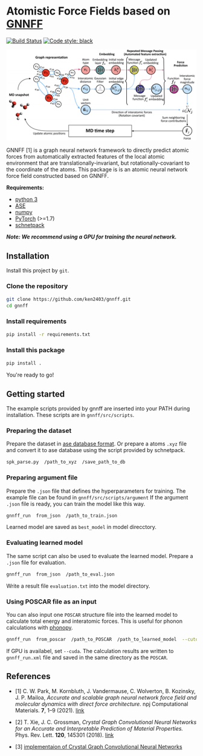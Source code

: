 # Atomistic Force Fields based on [GNNFF](https://www.nature.com/articles/s41524-021-00543-3)

[![Build Status](https://app.travis-ci.com/ken2403/gnnff.svg?token=R7WEGjG9GVh2d2mwukqp&branch=main)](https://app.travis-ci.com/github/ken2403/gnnff)
[![Code style: black](https://img.shields.io/badge/code%20style-black-000000.svg)](https://github.com/python/black)

![model](./docs/image/model.jpeg)

GNNFF [1] is a graph neural network framework to directly predict atomic forces from automatically extracted features of the local atomic environment that are translationally-invariant, but rotationally-covariant to the coordinate of the atoms.
This package is is an atomic neural network force field constructed based on GNNFF.

**Requirements:**

- [python 3](https://www.python.org/)
- [ASE](https://wiki.fysik.dtu.dk/ase/index.html)
- [numpy](https://numpy.org/)
- [PyTorch](https://pytorch.org/) (>=1.7)
- [schnetpack](https://schnetpack.readthedocs.io/en/stable/)

***Note: We recommend using a GPU for training the neural network.***

## Installation

Install this project by `git`.

### Clone the repository

```bash
git clone https://github.com/ken2403/gnnff.git
cd gnnff
```

### Install requirements

```bash
pip install -r requirements.txt
```

### Install this package

```bash
pip install .
```

You're ready to go!

## Getting started

The example scripts provided by gnnff are inserted into your PATH during installation. These scripts are in `gnnff/src/scripts`.

### Preparing the dataset

Prepare the dataset in [ase database format](https://wiki.fysik.dtu.dk/ase/ase/db/db.html).
Or prepare a atoms `.xyz` file and convert it to ase database using the script provided by schnetpack.

```bash
spk_parse.py  /path_to_xyz  /save_path_to_db
```

### Preparing argument file

Prepare the `.json` file that defines the hyperparameters for training.
The example file can be found in `gnnff/src/scripts/argument`
If the argument `.json` file is ready, you can train the model like this way.

```bash
gnnff_run  from_json  /path_to_train.json
```

Learned model are saved as `best_model` in model direcctory.

### Evaluating learned model

The same script can also be used to evaluate the learned model.
Prepare a `.json` file for evaluation.

```bash
gnnff_run  from_json  /path_to_eval.json
```

Write a result file `evaluation.txt` into the model directory.

### Using POSCAR file as an input

You can also input one `POSCAR` structure file into the learned model to calculate total energy and interatomic forces.
This is useful for phonon calculations with [phonopy](https://phonopy.github.io/phonopy/).

```bash
gnnff_run  from_poscar  /path_to_POSCAR  /path_to_learned_model  --cutoff  cutoff_radious  [--cuda]
```

If GPU is availabel, set `--cuda`.
The calculation results are written to `gnnff_run.xml` file and saved in the same directory as the `POSCAR`.

## References

- [1] C. W. Park, M. Kornbluth, J. Vandermause, C. Wolverton, B. Kozinsky, J. P. Mailoa, *Accurate and scalable graph neural network force field and molecular dynamics with direct force architecture.* npj Computational Materials. **7**, 1–9 (2021). [link](https://www.nature.com/articles/s41524-021-00543-3)

- [2] T. Xie, J. C. Grossman, *Crystal Graph Convolutional Neural Networks for an Accurate and Interpretable Prediction of Material Properties.* Phys. Rev. Lett. **120**, 145301 (2018). [link](https://journals.aps.org/prl/abstract/10.1103/PhysRevLett.120.145301)

- [3] [implementaion of Crystal Graph Convolutional Neural Networks](https://github.com/txie-93/cgcnn)
